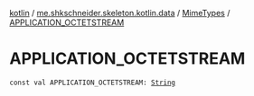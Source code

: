 [kotlin](../../index.md) / [me.shkschneider.skeleton.kotlin.data](../index.md) / [MimeTypes](index.md) / [APPLICATION_OCTETSTREAM](./-a-p-p-l-i-c-a-t-i-o-n_-o-c-t-e-t-s-t-r-e-a-m.md)

# APPLICATION_OCTETSTREAM

`const val APPLICATION_OCTETSTREAM: `[`String`](https://kotlinlang.org/api/latest/jvm/stdlib/kotlin/-string/index.html)